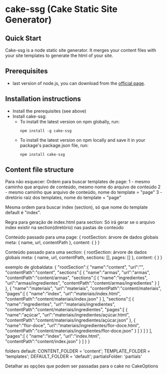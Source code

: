 # **cake-ssg (Cake Static Site Generator)**

## Quick Start
Cake-ssg is a node static site generator. It merges your content files with your site templates to generate the html of your site.

## Prerequisites
* last version of node.js, you can download from the [official page](https://nodejs.org/en/).

## Installation instructions
* Install the prerequisites (see above)
* Install cake-ssg:
  * To install the latest version on npm globally, run:
    ```
    npm install -g cake-ssg
    ```
  * To install the latest version on npm locally and save it in your package's package.json file, run:
    ```
    npm install cake-ssg
    ```
  
## Content file structure


Para não esquecer:
Ordem para buscar templates de page:
  1 - mesmo caminho que arquivo de conteúdo, mesmo nome do arquivo de conteúdo
  2 - mesmo caminho que arquivo de conteúdo, nome do template = "page"
  3 - diretório raiz dos templates, nome do template = "page"

Mesma ordem para buscar index (section), só que nome do template default é "index".

Regra para geração de index.html para section:
  Só irá gerar se o arquivo index existir na section(diretório) nas pastas de conteúdo

Conteúdo passado para uma page: 
{
  rootSection: árvore de dados globais
  meta: {
    name, 
    url,
    contentPath
  }, 
  content: {
    <!-- conteúdo do arquivo de index da section -->
  }
}

Conteúdo passado para uma section: 
{
  rootSection: árvore de dados globais
  meta: {
    name, 
    url,
    contentPath,
    sections: [], <!-- lista de meta section filhas -->
    pages: [] <!-- lista de meta pages filhas --> 
  }, 
  content: {
    <!-- conteúdo do arquivo de index da section -->
  }
}

exemplo de globaldata:
{
  "rootSection":{
    "name":"content",
    "url":"",
    "contentPath":"content",
    "sections":[
      {
        "name":"armas",
        "url":"armas",
        "contentPath":"content/armas",
        "sections":[
          {
            "name":"ingredientes",
            "url":"armas/ingredientes",
            "contentPath":"content/armas/ingredientes"
          }
        ]
      },
      {
        "name":"materiais",
        "url":"materiais",
        "contentPath":"content/materiais",
        "pages":[
          {
            "name":"index",
            "url":"materiais/index.html",
            "contentPath":"content/materiais/index.json"
          }
        ],
        "sections":[
          {
            "name":"ingredientes",
            "url":"materiais/ingredientes",
            "contentPath":"content/materiais/ingredientes",
            "pages":[
              {
                "name":"açúcar",
                "url":"materiais/ingredientes/açúcar.html",
                "contentPath":"content/materiais/ingredientes/açúcar.json"
              },
              {
                "name":"flor-doce",
                "url":"materiais/ingredientes/flor-doce.html",
                "contentPath":"content/materiais/ingredientes/flor-doce.json"
              }
            ]
          }
        ]
      }
    ],
    "pages":[
        {
          "name":"index",
          "url":"index.html",
          "contentPath":"content/index.json"
        }
    ]
   }
}

folders default:
  CONTENT_FOLDER = 'content';
  TEMPLATE_FOLDER = 'templates';
  DEFAULT_FOLDER = 'default';
  partialsFolder: 'partials' <!-- específico do handlebars -->

Detalhar as opções que podem ser passadas para o cake no CakeOptions


 